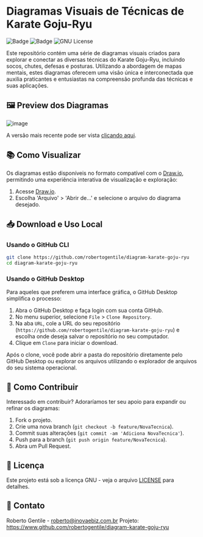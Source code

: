 # Diagramas Visuais de Técnicas de Karate Goju-Ryu

![Badge](https://img.shields.io/badge/Karate-Goju--Ryu-green)
![Badge](https://img.shields.io/badge/Diagramas-Visuais-blue)
![GNU License](https://img.shields.io/badge/license-GNU-green)

Este repositório contém uma série de diagramas visuais criados para explorar e conectar as diversas técnicas do Karate Goju-Ryu, incluindo socos, chutes, defesas e posturas. Utilizando a abordagem de mapas mentais, estes diagramas oferecem uma visão única e interconectada que auxilia praticantes e entusiastas na compreensão profunda das técnicas e suas aplicações.

## 🖼️ Preview dos Diagramas

![image](https://github.com/robertogentile/diagram-karate-goju-ryu/assets/25671145/e0f97aef-93dc-42fd-8b86-f9fca135522d)

A versão mais recente pode ser vista [clicando aqui](KARATE.pdf).


## 📚 Como Visualizar

Os diagramas estão disponíveis no formato compatível com o [Draw.io](https://www.draw.io), permitindo uma experiência interativa de visualização e exploração:

1. Acesse [Draw.io](https://www.draw.io).
2. Escolha 'Arquivo' > 'Abrir de...' e selecione o arquivo do diagrama desejado.

## 📥 Download e Uso Local

### Usando o GitHub CLI

```bash
git clone https://github.com/robertogentile/diagram-karate-goju-ryu
cd diagram-karate-goju-ryu
```

### Usando o GitHub Desktop

Para aqueles que preferem uma interface gráfica, o GitHub Desktop simplifica o processo:

1. Abra o GitHub Desktop e faça login com sua conta GitHub.
2. No menu superior, selecione `File` > `Clone Repository`.
3. Na aba `URL`, cole a URL do seu repositório (`https://github.com/robertogentile/diagram-karate-goju-ryu`) e escolha onde deseja salvar o repositório no seu computador.
4. Clique em `Clone` para iniciar o download.

Após o clone, você pode abrir a pasta do repositório diretamente pelo GitHub Desktop ou explorar os arquivos utilizando o explorador de arquivos do seu sistema operacional.


## 🤝 Como Contribuir

Interessado em contribuir? Adoraríamos ter seu apoio para expandir ou refinar os diagramas:

1. Fork o projeto.
2. Crie uma nova branch (`git checkout -b feature/NovaTecnica`).
3. Commit suas alterações (`git commit -am 'Adiciona NovaTecnica'`).
4. Push para a branch (`git push origin feature/NovaTecnica`).
5. Abra um Pull Request.

## 📖 Licença

Este projeto está sob a licença GNU - veja o arquivo [LICENSE](LICENSE) para detalhes.

## 📩 Contato

Roberto Gentile - roberto@inovaebiz.com.br
Projeto: https://www.github.com/robertogentile/diagram-karate-goju-ryu
